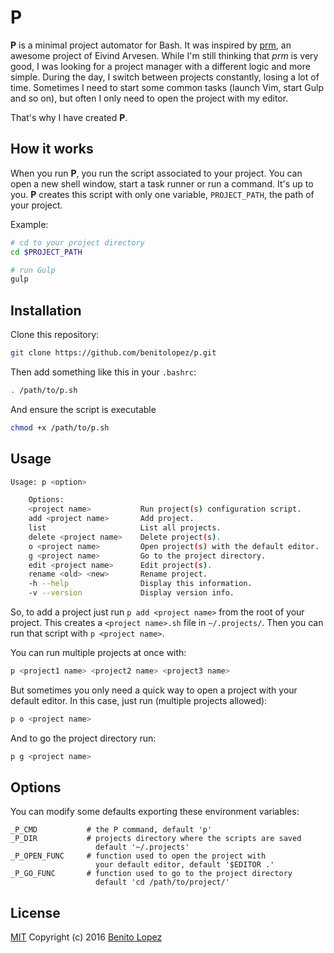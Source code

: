 # P

**P** is a minimal project automator for Bash. It was inspired by [prm](https://github.com/eivind88/prm), an awesome project of Eivind Arvesen. While I'm still thinking that *prm* is very good, I was looking for a project manager with a different logic and more simple. During the day, I switch between projects constantly, losing a lot of time. Sometimes I need to start some common tasks (launch Vim, start Gulp and so on), but often I only need to open the project with my editor.

That's why I have created **P**.

## How it works

When you run **P**, you run the script associated to your project. You can open a new shell window, start a task runner or run a command. It's up to you. **P** creates this script with only one variable, `PROJECT_PATH`, the path of your project.

Example:

```bash
# cd to your project directory
cd $PROJECT_PATH

# run Gulp
gulp
```

## Installation

Clone this repository:

```bash
git clone https://github.com/benitolopez/p.git
```

Then add something like this in your `.bashrc`:

```bash
. /path/to/p.sh
```

And ensure the script is executable

```bash
chmod +x /path/to/p.sh
```

## Usage

```bash
Usage: p <option>

    Options:
	<project name>           Run project(s) configuration script.
    add <project name>       Add project.
    list                     List all projects.
    delete <project name>    Delete project(s).
    o <project name>         Open project(s) with the default editor.
	g <project name>         Go to the project directory.
    edit <project name>      Edit project(s).
	rename <old> <new>       Rename project.
    -h --help                Display this information.
    -v --version             Display version info.
```

So, to add a project just run `p add <project name>` from the root of your project. This creates a `<project name>.sh` file in `~/.projects/`. Then you can run that script with `p <project name>`.

You can run multiple projects at once with:

```bash
p <project1 name> <project2 name> <project3 name>
```

But sometimes you only need a quick way to open a project with your default editor. In this case, just run (multiple projects allowed):

```bash
p o <project name>
```

And to go the project directory run:

```bash
p g <project name>
```

## Options

You can modify some defaults exporting these environment variables:

```
_P_CMD           # the P command, default 'p'
_P_DIR           # projects directory where the scripts are saved
                   default '~/.projects'
_P_OPEN_FUNC     # function used to open the project with 
                   your default editor, default '$EDITOR .'
_P_GO_FUNC       # function used to go to the project directory
                   default 'cd /path/to/project/'
```

## License

[MIT](http://opensource.org/licenses/MIT)
Copyright (c) 2016 [Benito Lopez](http://lopezb.com)
